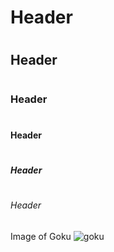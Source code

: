 # <h1> Header
# <h2> Header
# <h3> Header
# <h4> Header
# <h5> Header
# <h6> Header



Image of Goku ![goku](https://github.com/user-attachments/assets/2ceeb626-fa97-4f60-ac4c-719837d04b6b)
